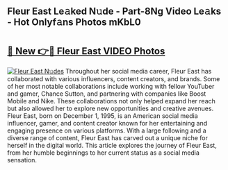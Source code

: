 ## Fleur East Le𝚊ked N𝚞de - Part-8Ng Video Le𝚊ks - Hot Onlyf𝚊ns Photos mKbL0

# <h2><a href="http://ab81482.deff.icu/?id=Fleur+East">🔗 New 👉🔴 Fleur East VIDEO Photos</a></h2>

[![Fleur East N𝚞des](https://i.imgur.com/rIISA9y.gif)](http://ab81482.deff.icu/?id=Fleur+East)
Throughout her social media career, Fleur East has collaborated with various influencers, content creators, and brands. Some of her most notable collaborations include working with fellow YouTuber and gamer, Chance Sutton, and partnering with companies like Boost Mobile and Nike. These collaborations not only helped expand her reach but also allowed her to explore new opportunities and creative avenues. Fleur East, born on December 1, 1995, is an American social media influencer, gamer, and content creator known for her entertaining and engaging presence on various platforms. With a large following and a diverse range of content, Fleur East has carved out a unique niche for herself in the digital world. This article explores the journey of Fleur East, from her humble beginnings to her current status as a social media sensation.
